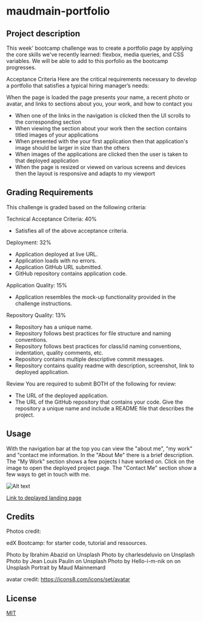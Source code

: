# maudmain-portfolio

## Project description
This week' bootcamp challenge was to create a portfolio page by applying the core skills we've recently learned: flexbox, media queries, and CSS variables. We will be able to add to this porfolio as the bootcamp progresses.

Acceptance Criteria
Here are the critical requirements necessary to develop a portfolio that satisfies a typical hiring manager’s needs:

When the page is loaded the page presents your name, a recent photo or avatar, and links to sections about you, your work, and how to contact you
- When one of the links in the navigation is clicked then the UI scrolls to the corresponding section
- When viewing the section about your work then the section contains titled images of your applications
- When presented with the your first application then that application's image should be larger in size than the others
- When images of the applications are clicked then the user is taken to that deployed application
- When the page is resized or viewed on various screens and devices then the layout is responsive and adapts to my viewport

## Grading Requirements
This challenge is graded based on the following criteria:

Technical Acceptance Criteria: 40%
- Satisfies all of the above acceptance criteria.

Deployment: 32%
- Application deployed at live URL.
- Application loads with no errors.
- Application GitHub URL submitted.
- GitHub repository contains application code.

Application Quality: 15%
- Application resembles the mock-up functionality provided in the challenge instructions.


Repository Quality: 13%
- Repository has a unique name.
- Repository follows best practices for file structure and naming conventions.
- Repository follows best practices for class/id naming conventions, indentation, quality comments, etc.
- Repository contains multiple descriptive commit messages.
- Repository contains quality readme with description, screenshot, link to deployed application.

Review
You are required to submit BOTH of the following for review:
- The URL of the deployed application.
- The URL of the GitHub repository that contains your code. Give the repository a unique name and include a README file that describes the project.

## Usage
With the navigation bar at the top you can view the "about me", "my work" and "contact me information.
In the "About Me" there is a brief description.
The "My Work" section shows a few pojects I have worked on. Click on the image to open the deployed project page.
The "Contact Me" section show a few ways to get in touch with me.

![Alt text](../maudmain-portfolio/assets/images/Screenshot%20-%20Maud%20Mainnemard%20Portfolio%20-.png "Deployed Page Screenshot")

[Link to deplayed landing page]()


## Credits

Photos credit:

edX Bootcamp: for starter code, tutorial and ressources.

Photo by Ibrahim Abazid on Unsplash
Photo by charlesdeluvio on Unsplash
Photo by Jean Louis Paulin on Unsplash
Photo by Hello-i-m-nik on on Unsplash
Portrait by Maud Mainnemard

avatar credit: https://icons8.com/icons/set/avatar

## License

[MIT](https://choosealicense.com/licenses/mit/)